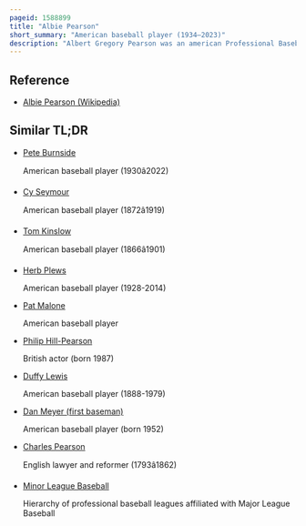 ```yaml
---
pageid: 1588899
title: "Albie Pearson"
short_summary: "American baseball player (1934–2023)"
description: "Albert Gregory Pearson was an american Professional Baseball Player. He played in major League Baseball as a Center Fielder for the Los angeles California Angels baltimore Orioles and Washington Senators. Pearson stood 5 Feet 5 Inches tall, weighed 140 Pounds, and batted and threw left-handed."
---
```


## Reference

- [Albie Pearson (Wikipedia)](https://en.wikipedia.org/?curid=1588899)

## Similar TL;DR

- [Pete Burnside](/tldr/en/pete-burnside)

  American baseball player (1930â2022)

- [Cy Seymour](/tldr/en/cy-seymour)

  American baseball player (1872â1919)

- [Tom Kinslow](/tldr/en/tom-kinslow)

  American baseball player (1866â1901)

- [Herb Plews](/tldr/en/herb-plews)

  American baseball player (1928-2014)

- [Pat Malone](/tldr/en/pat-malone)

  American baseball player

- [Philip Hill-Pearson](/tldr/en/philip-hill-pearson)

  British actor (born 1987)

- [Duffy Lewis](/tldr/en/duffy-lewis)

  American baseball player (1888-1979)

- [Dan Meyer (first baseman)](/tldr/en/dan-meyer-first-baseman)

  American baseball player (born 1952)

- [Charles Pearson](/tldr/en/charles-pearson)

  English lawyer and reformer (1793â1862)

- [Minor League Baseball](/tldr/en/minor-league-baseball)

  Hierarchy of professional baseball leagues affiliated with Major League Baseball
